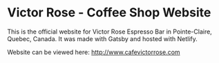 # Victor Rose - Coffee Shop Website 

This is the official website for Victor Rose Espresso Bar in Pointe-Claire, Quebec, Canada. It was made with Gatsby and hosted with Netlify.

Website can be viewed here: http://www.cafevictorrose.com
